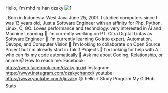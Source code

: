 Hello, I'm mhd raihan dzaky ![1](https://user-images.githubusercontent.com/58392246/122900636-101f7c80-d377-11eb-9c81-26bc6811769f.png)

, Born in Indonesia-West Java June 25, 2001, I studied computers since I was 13 years old, Just a Software Engineer with an affinity for Php, Python, Linux, C, GO. Loves performance and technology. very interested in Ai and Machine Learning
🔭 I’m currently working on PT. Citra Digital Lintas as Software Engineer
🌱 I’m currently learning Go into expert, Automation, Devops, and Computer Vision
👯 I’m looking to collaborate on Open Source Project but i'm already start in Taklif Projects
🤔 I’m looking for help with A.I who can fix my code automatically
💬 Ask me about Coding, Relationship, or anime
📫 How to reach me:
Facebook: https://web.facebook.com/dzaky.go.id
Instagram: https://www.instagram.com/dzakychanxd/
youtube: https://www.youtube.com/djdzaky
😄 hello
⚡ Study Program
My GitHub Stats
